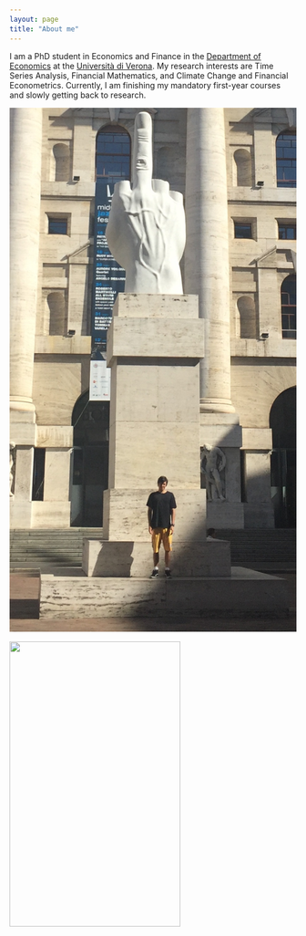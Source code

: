 ```yaml
---
layout: page
title: "About me"
---
```


I am a PhD student in Economics and Finance in the [Department of Economics](https://www.dse.univr.it/?lang=en) at the [Università di Verona](https://www.univr.it/en/home). My research interests are Time Series Analysis, Financial Mathematics, and Climate Change and Financial Econometrics. Currently, I am finishing my mandatory first-year courses and slowly getting back to research.

![title](IMG_0439.jpg)

<img src="https://github.com/mvtth43us/mvtth43us.github.io/blob/main/IMG_0439.jpg" width="300" height="500">
